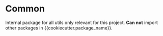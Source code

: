 # Common

Internal package for all utils only relevant for this project.
**Can not** import other packages in {{cookiecutter.package_name}}.
